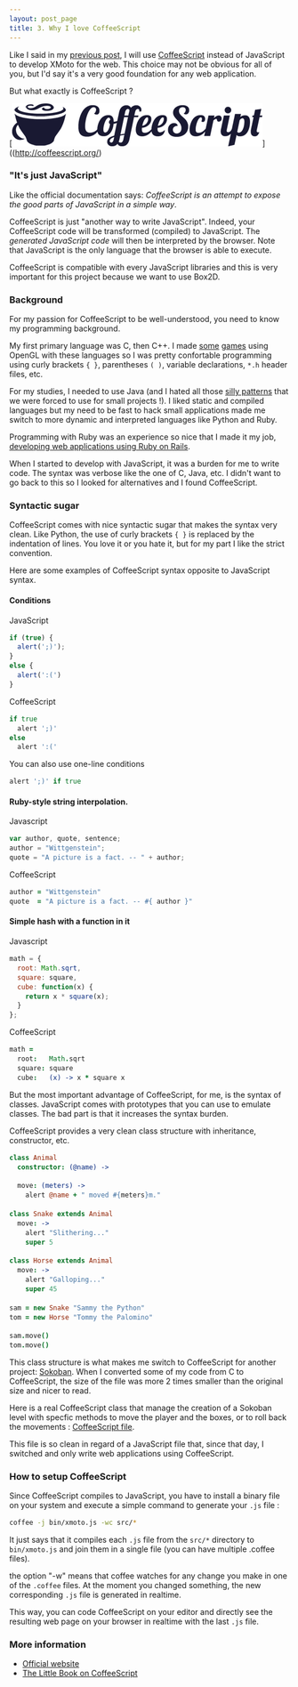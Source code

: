 ```yaml
---
layout: post_page
title: 3. Why I love CoffeeScript
---
```


Like I said in my [previous post](/2013/08/18/choice-of-technology.html), I will use [CoffeeScript](http://coffeescript.org/) instead of JavaScript to develop XMoto for the web. This choice may not be obvious for all of you, but I'd say it's a very good foundation for any web application.

But what exactly is CoffeeScript ?

[![CoffeeScript](/img/coffeescript.png)]((http://coffeescript.org/)

### "It's just JavaScript"

Like the official documentation says: *CoffeeScript is an attempt to expose the good parts of JavaScript in a simple way*.

CoffeeScript is just "another way to write JavaScript". Indeed, your CoffeeScript code will be transformed (compiled) to JavaScript. The *generated JavaScript code* will then be interpreted by the browser. Note that JavaScript is the only language that the browser is able to execute.

CoffeeScript is compatible with every JavaScript libraries and this is very important for this project because we want to use Box2D.

### Background

For my passion for CoffeeScript to be well-understood, you need to know my programming background.

My first primary language was C, then C++. I made [some](http://pongl.xc-lan.be/) [games](http://www.youtube.com/watch?v=NOhIY6--W7s) using OpenGL with these languages so I was pretty confortable programming using curly brackets `{ }`, parentheses `( )`, variable declarations, `*.h` header files, etc.

For my studies, I needed to use Java (and I hated all those [silly patterns](http://www.fluffycat.com/Java-Design-Patterns/) that we were forced to use for small projects !). I liked static and compiled languages but my need to be fast to hack small applications made me switch to more dynamic and interpreted languages like Python and Ruby.

Programming with Ruby was an experience so nice that I made it my job, [developing web applications using Ruby on Rails](http://www.80limit.com).

When I started to develop with JavaScript, it was a burden for me to write code. The syntax was verbose like the one of C, Java, etc. I didn't want to go back to this so I looked for alternatives and I found CoffeeScript.

### Syntactic sugar

CoffeeScript comes with nice syntactic sugar that makes the syntax very clean. Like Python, the use of curly brackets `{ }` is replaced by the indentation of lines. You love it or you hate it, but for my part I like the strict convention.

Here are some examples of CoffeeScript syntax opposite to JavaScript syntax.


#### Conditions

JavaScript

```javascript
if (true) {
  alert(';)');
}
else {
  alert(':(')
}
```

CoffeeScript

```coffeescript
if true
  alert ';)'
else
  alert ':('
```

You can also use one-line conditions

```coffeescript
alert ';)' if true
```

#### Ruby-style string interpolation.

Javascript

```javascript
var author, quote, sentence;
author = "Wittgenstein";
quote = "A picture is a fact. -- " + author;
```

CoffeeScript

```coffeescript
author = "Wittgenstein"
quote  = "A picture is a fact. -- #{ author }"
```


#### Simple hash with a function in it

Javascript

```javascript
math = {
  root: Math.sqrt,
  square: square,
  cube: function(x) {
    return x * square(x);
  }
};
```

CoffeeScript

```coffeescript
math =
  root:   Math.sqrt
  square: square
  cube:   (x) -> x * square x
```

But the most important advantage of CoffeeScript, for me, is the syntax of classes. JavaScript comes with prototypes that you can use to emulate classes. The bad part is that it increases the syntax burden.

CoffeeScript provides a very clean class structure with inheritance, constructor, etc.

```coffeescript
class Animal
  constructor: (@name) ->

  move: (meters) ->
    alert @name + " moved #{meters}m."

class Snake extends Animal
  move: ->
    alert "Slithering..."
    super 5

class Horse extends Animal
  move: ->
    alert "Galloping..."
    super 45

sam = new Snake "Sammy the Python"
tom = new Horse "Tommy the Palomino"

sam.move()
tom.move()
```

This class structure is what makes me switch to CoffeeScript for another project: [Sokoban](https://sokoban-game.com). When I converted some of my code from C to CoffeeScript, the size of the file was more 2 times smaller than the original size and nicer to read.

Here is a real CoffeeScript class that manage the creation of a Sokoban level with specfic methods to move the player and the boxes, or to roll back the movements : [CoffeeScript file](https://github.com/MichaelHoste/sokoban/blob/bc1f708af2c6d4aaf3f181ee1763a728c52a9a27/app/assets/javascripts/game/models/level_core.js.coffee).

This file is so clean in regard of a JavaScript file that, since that day, I switched and only write web applications using CoffeeScript.


### How to setup CoffeeScript

Since CoffeeScript compiles to JavaScript, you have to install a binary file on your system and execute a simple command to generate your `.js` file :

```sh
coffee -j bin/xmoto.js -wc src/*
```

It just says that it compiles each `.js` file from the `src/*` directory to `bin/xmoto.js` and join them in a single file (you can have multiple .coffee files).

the option "-w" means that coffee watches for any change you make in one of the `.coffee` files. At the moment you changed something, the new corresponding `.js` file is generated in realtime.

This way, you can code CoffeeScript on your editor and directly see the resulting web page on your browser in realtime with the last `.js` file.

### More information

 * [Official website](http://coffeescript.org)
 * [The Little Book on CoffeeScript](http://arcturo.github.io/library/coffeescript)

